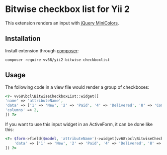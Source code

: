# Bitwise checkbox list for Yii 2

This extension renders an input with [jQuery MiniColors](https://github.com/claviska/jquery-minicolors).

## Installation

Install extension through [composer](http://getcomposer.org/):

```
composer require vv68/yii2-bitwise-checkboxlist
```

## Usage

The following code in a view file would render a group of checkboxes:

```php
<?= vv68\bcl\BitwiseCheckboxList::widget([
'name' => 'attributeName',
'data' => ['1' => 'New', '2' => 'Paid', '4' => 'Delivered', '8' => 'Complete'],
'columns' => 2,
]) ?>
```

If you want to use this input widget in an ActiveForm, it can be done like this:

```php
<?= $form->field($model, 'attributeName')->widget(vv68\bcl\BitwiseCheckboxList::class, [
    'data' => ['1' => 'New', '2' => 'Paid', '4' => 'Delivered', '8' => 'Complete'],
]) ?>
```
